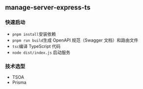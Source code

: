 ## manage-server-express-ts
### 快速启动
- `pnpm install`安装依赖
- `pnpm run build`生成 OpenAPI 规范（Swagger 文档）和路由文件
- `tsc`编译 TypeScript 代码
- `node dist/index.js` 启动服务

### 技术选型
- TSOA
- Prisma